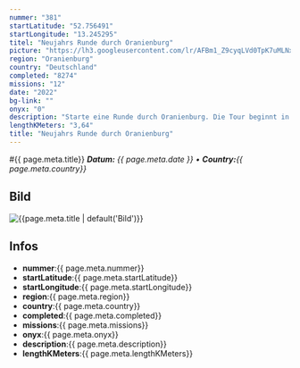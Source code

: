 ```yaml
---
nummer: "381"
startLatitude: "52.756491"
startLongitude: "13.245295"
titel: "Neujahrs Runde durch Oranienburg"
picture: "https://lh3.googleusercontent.com/lr/AFBm1_Z9cyqLVd0TpK7uMLNxGdWwF3z5ivo_PzwR8c_hOHGArcFkXK0XojjkGeX73vmhtNVkhCqETUqGaEMVDJCxaHNkPtWWCqci7p_kEmha_3UzmI58P4iI1qtBMoSCjXXnGGbjKVa302VpNzJwjl7RMQ2jU0NgqRS_OG0h_cZOntt5iHImcV2vyEHbTBueAlsP2o95UIlhmxR5CNj1H2klKIrXIi87eTV8XsLlvq8xmaFRqVnN0EriVKy7x9CN4iIjG0_PK3IYeBlklFlew2kWN-4DmyvXbW-Qr-kQqH61U9dsWmYFAZ_XVADuu7tDDpC0eXqnP796_kTzHloIUD8bOdMLaUTNIFoYYtmbQ5HkQdmOFmGBMOyIkxF8j_FJTpeisczDPhCzdTZo-uSqMGcrqBCiJjx_m3GCiKVDfRU9pmct1tnB2ojhhXTGb2i7Vo8m4FXgwsRx9ovjyHrAuzAbckPmEihDuEpTki48QhIPxLjwfs3jTqo6dJfEJVjk1qTrAz0UNFcgOXxJ0_PdO1rAGmn1_woc1KObNBZvbRgqwAvGatUWEAWsUNY3B14HfBw6EGuFr8htu5xED5XEnLBviyrEule6gBlnG7upnbrkeMbHUS5ZAcHmgvINAm4X3Ztpmz1dDlbAIabUBfNQBdEZCFPmqO-IvS7vud61QFMYc-u72W7NZj4UO8o0KaPgf_jUImwAgM5TZpA8fpvn0Mn8aWEM_Z7kMskxngt_mvmY23TqNHltR8pmCTG4_ULLDyn0Q61B1otTFAF-X_nFMeE2rzt5jwaPedUEUsFktbpcs8nu5lZ9x5fbzHrGmPR3X7TXbADUL-RePr-tb3usJGubZQ-We-dAv88"
region: "Oranienburg"
country: "Deutschland"
completed: "8274"
missions: "12"
date: "2022"
bg-link: ""
onyx: "0"
description: "Starte eine Runde durch Oranienburg. Die Tour beginnt in der Bernauer Straße"
lengthKMeters: "3,64"
title: "Neujahrs Runde durch Oranienburg"
---
```


#{{ page.meta.title}}
_**Datum:** {{ page.meta.date }} • **Country:**{{ page.meta.country}}_

## Bild
![{{page.meta.title | default('Bild')}}]({{page.meta.picture}})

## Infos
- **nummer**:{{ page.meta.nummer}}
- **startLatitude**:{{ page.meta.startLatitude}}
- **startLongitude**:{{ page.meta.startLongitude}}
- **region**:{{ page.meta.region}}
- **country**:{{ page.meta.country}}
- **completed**:{{ page.meta.completed}}
- **missions**:{{ page.meta.missions}}
- **onyx**:{{ page.meta.onyx}}
- **description**:{{ page.meta.description}}
- **lengthKMeters**:{{ page.meta.lengthKMeters}}

